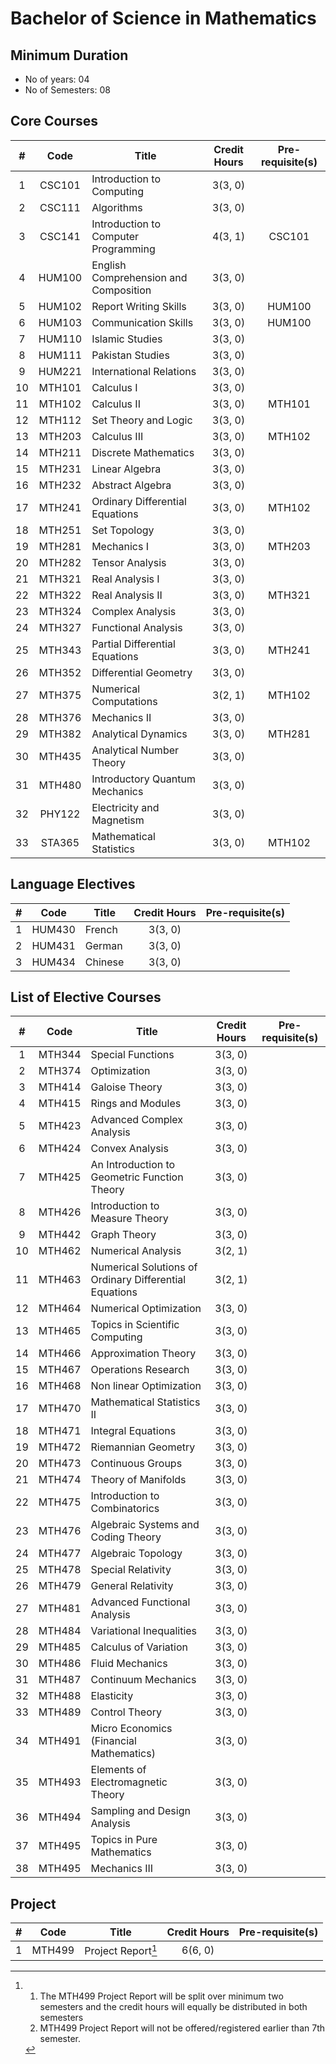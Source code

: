 # Bachelor of Science in Mathematics

## Minimum Duration
* No of years: 04
* No of Semesters: 08

## Core Courses
| # | Code | Title | Credit Hours | Pre-requisite(s) |
|:-:|:----:|-------|:------------:|:----------------:|
| 1 | CSC101 | Introduction to Computing | 3(3, 0) |  | 
| 2 | CSC111 | Algorithms | 3(3, 0) |  | 
| 3 | CSC141 | Introduction to Computer Programming | 4(3, 1) | CSC101 | 
| 4 | HUM100 | English Comprehension and Composition | 3(3, 0) |  | 
| 5 | HUM102 | Report Writing Skills | 3(3, 0) | HUM100 | 
| 6 | HUM103 | Communication Skills | 3(3, 0) | HUM100 | 
| 7 | HUM110 | Islamic Studies | 3(3, 0) |  | 
| 8 | HUM111 | Pakistan Studies | 3(3, 0) |  | 
| 9 | HUM221 | International Relations | 3(3, 0) |  | 
| 10 | MTH101 | Calculus I | 3(3, 0) |  | 
| 11 | MTH102 | Calculus II | 3(3, 0) | MTH101 | 
| 12 | MTH112 | Set Theory and Logic | 3(3, 0) |  | 
| 13 | MTH203 | Calculus III | 3(3, 0) | MTH102 | 
| 14 | MTH211 | Discrete Mathematics | 3(3, 0) |  | 
| 15 | MTH231 | Linear Algebra | 3(3, 0) |  | 
| 16 | MTH232 | Abstract Algebra | 3(3, 0) |  | 
| 17 | MTH241 | Ordinary Differential Equations | 3(3, 0) | MTH102 | 
| 18 | MTH251 | Set Topology | 3(3, 0) |  | 
| 19 | MTH281 | Mechanics I | 3(3, 0) | MTH203 | 
| 20 | MTH282 | Tensor Analysis | 3(3, 0) |  | 
| 21 | MTH321 | Real Analysis I | 3(3, 0) |  | 
| 22 | MTH322 | Real Analysis II | 3(3, 0) | MTH321 | 
| 23 | MTH324 | Complex Analysis | 3(3, 0) |  | 
| 24 | MTH327 | Functional Analysis | 3(3, 0) |  | 
| 25 | MTH343 | Partial Differential Equations | 3(3, 0) | MTH241 | 
| 26 | MTH352 | Differential Geometry | 3(3, 0) |  | 
| 27 | MTH375 | Numerical Computations | 3(2, 1) | MTH102 | 
| 28 | MTH376 | Mechanics II | 3(3, 0) |  | 
| 29 | MTH382 | Analytical Dynamics | 3(3, 0) | MTH281 | 
| 30 | MTH435 | Analytical Number Theory | 3(3, 0) |  | 
| 31 | MTH480 | Introductory Quantum Mechanics | 3(3, 0) |  | 
| 32 | PHY122 | Electricity and Magnetism | 3(3, 0) |  | 
| 33 | STA365 | Mathematical Statistics | 3(3, 0) | MTH102 | 

## Language Electives
| # | Code | Title | Credit Hours | Pre-requisite(s) |
|:-:|:----:|-------|:------------:|:----------------:|
| 1 | HUM430 | French | 3(3, 0) |  | 
| 2 | HUM431 | German | 3(3, 0) |  | 
| 3 | HUM434 | Chinese | 3(3, 0) |  | 

## List of Elective Courses
| # | Code | Title | Credit Hours | Pre-requisite(s) |
|:-:|:----:|-------|:------------:|:----------------:|
| 1 | MTH344 | Special Functions | 3(3, 0) |  | 
| 2 | MTH374 | Optimization | 3(3, 0) |  | 
| 3 | MTH414 | Galoise Theory | 3(3, 0) |  | 
| 4 | MTH415 | Rings and Modules | 3(3, 0) |  | 
| 5 | MTH423 | Advanced Complex Analysis | 3(3, 0) |  | 
| 6 | MTH424 | Convex Analysis | 3(3, 0) |  | 
| 7 | MTH425 | An Introduction to Geometric Function Theory | 3(3, 0) |  | 
| 8 | MTH426 | Introduction to Measure Theory | 3(3, 0) |  | 
| 9 | MTH442 | Graph Theory | 3(3, 0) |  | 
| 10 | MTH462 | Numerical Analysis | 3(2, 1) |  | 
| 11 | MTH463 | Numerical Solutions of Ordinary Differential Equations | 3(2, 1) |  | 
| 12 | MTH464 | Numerical Optimization | 3(3, 0) |  | 
| 13 | MTH465 | Topics in Scientific Computing | 3(3, 0) |  | 
| 14 | MTH466 | Approximation Theory | 3(3, 0) |  | 
| 15 | MTH467 | Operations Research | 3(3, 0) |  | 
| 16 | MTH468 | Non linear Optimization | 3(3, 0) |  | 
| 17 | MTH470 | Mathematical Statistics II | 3(3, 0) |  | 
| 18 | MTH471 | Integral Equations | 3(3, 0) |  | 
| 19 | MTH472 | Riemannian Geometry | 3(3, 0) |  | 
| 20 | MTH473 | Continuous Groups | 3(3, 0) |  | 
| 21 | MTH474 | Theory of Manifolds | 3(3, 0) |  | 
| 22 | MTH475 | Introduction to Combinatorics | 3(3, 0) |  | 
| 23 | MTH476 | Algebraic Systems and Coding Theory | 3(3, 0) |  | 
| 24 | MTH477 | Algebraic Topology | 3(3, 0) |  | 
| 25 | MTH478 | Special Relativity | 3(3, 0) |  | 
| 26 | MTH479 | General Relativity | 3(3, 0) |  | 
| 27 | MTH481 | Advanced Functional Analysis | 3(3, 0) |  | 
| 28 | MTH484 | Variational Inequalities | 3(3, 0) |  | 
| 29 | MTH485 | Calculus of Variation | 3(3, 0) |  | 
| 30 | MTH486 | Fluid Mechanics | 3(3, 0) |  | 
| 31 | MTH487 | Continuum Mechanics | 3(3, 0) |  | 
| 32 | MTH488 | Elasticity | 3(3, 0) |  | 
| 33 | MTH489 | Control Theory | 3(3, 0) |  | 
| 34 | MTH491 | Micro Economics (Financial Mathematics) | 3(3, 0) |  | 
| 35 | MTH493 | Elements of Electromagnetic Theory | 3(3, 0) |  | 
| 36 | MTH494 | Sampling and Design Analysis | 3(3, 0) |  | 
| 37 | MTH495 | Topics in Pure Mathematics | 3(3, 0) |  | 
| 38 | MTH495 | Mechanics III | 3(3, 0) |  | 

## Project
| # | Code | Title | Credit Hours | Pre-requisite(s) |
|:-:|:----:|-------|:------------:|:----------------:|
| 1 | MTH499 | Project Report[^1] | 6(6, 0) |  | 

[^1]: 
    1. The MTH499 Project Report will be split over minimum two semesters and the credit hours will equally be distributed in both semesters
    2. MTH499 Project Report will not be offered/registered earlier than 7th semester.